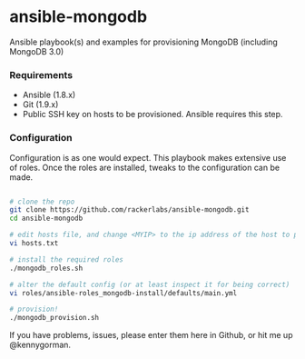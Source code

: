 # ansible-mongodb
Ansible playbook(s) and examples for provisioning MongoDB (including MongoDB 3.0)

### Requirements

- Ansible (1.8.x)
- Git (1.9.x)
- Public SSH key on hosts to be provisioned. Ansible requires this step.

### Configuration

Configuration is as one would expect. This playbook makes extensive use of roles. Once the roles are installed, tweaks to the configuration can be made.

```bash

# clone the repo
git clone https://github.com/rackerlabs/ansible-mongodb.git
cd ansible-mongodb

# edit hosts file, and change <MYIP> to the ip address of the host to provision
vi hosts.txt

# install the required roles
./mongodb_roles.sh

# alter the default config (or at least inspect it for being correct)
vi roles/ansible-roles_mongodb-install/defaults/main.yml

# provision!
./mongodb_provision.sh

```

If you have problems, issues, please enter them here in Github, or hit me up @kennygorman.
